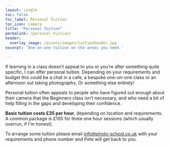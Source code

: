 ```yaml
---
layout: single
toc: false
toc_label: Personal Tuition
toc_icon: camera
title: "Personal Tuition"
permalink: /personal-tuition/
header:
  overlay_image: /assets/images/tuitionheader.jpg
excerpt: 'One-on-one tuition on the areas you need.'

---
```

If learning in a class doesn’t appeal to you or you’re after something quite specific, I can offer personal tuition. Depending on your requirements and budget this could be a chat in a cafe, a bespoke one-on-one class or an afternoon out taking photographs. Or something else entirely!

Personal tuition often appeals to people who have figured out enough about their camera that the Beginners class isn’t necessary, and who need a bit of help filling in the gaps and developing their confidence.

**Basic tuition costs £35 per hour**, depending on location and requirements. A common package is £100 for three one hour sessions (which usually overrun, if I'm honest).

To arrange some tuition please email [info@photo-school.co.uk](mailto:info@photo-school.co.uk) with your requirements and phone number and Pete will get back to you.